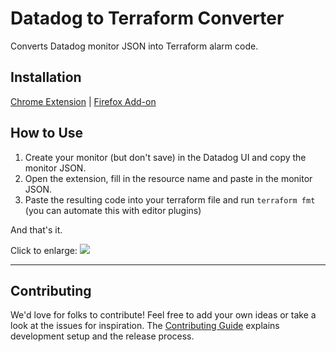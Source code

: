 # Datadog to Terraform Converter
Converts Datadog monitor JSON into Terraform alarm code.

## Installation
[Chrome Extension](https://chrome.google.com/webstore/detail/datadog-to-terraform-conv/lafmglpipgongjmbbjngmboifpaodemk) | [Firefox Add-on](https://addons.mozilla.org/en-US/firefox/addon/datadog-to-terraform-converter/)
## How to Use
1. Create your monitor (but don't save) in the Datadog UI and copy the monitor JSON.
1. Open the extension, fill in the resource name and paste in the monitor JSON.
1. Paste the resulting code into your terraform file and run `terraform fmt` (you can automate this with editor plugins)

And that's it.

Click to enlarge:
![](http://g.recordit.co/Bk7jSES5E7.gif)

****

## Contributing
We'd love for folks to contribute! Feel free to add your own ideas or take a look at the issues for inspiration. The [Contributing Guide](CONTRIBUTING.md) explains development setup and the release process.
